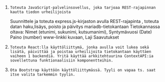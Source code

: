 1)     Toteuta JavaScript-palvelinsovellus, joka tarjoaa REST-rajapinnan kautta tiedon urheilijoista

    Suunnittele ja toteuta express.js-kirjaston avulla REST-rajapinta , 
        toteuta datan haku,lisäys, poisto ja päivitys mariadb-tietokantaan 
    Tietokannassa oltava:
        Nimet (etunimi, sukunimi, kutsumanimi),
        Syntymävuosi (Date)
        Paino (number)
        www-linkki kuvaan,
        Laji
        Saavutukset

2)     Toteuta React:lla käyttöliittymä, jonka avulla voit lukea sekä lisätä, päivittää ja poistaa urheilijoita tietokantaan käyttäen vaiheen 1 backendiä. Yritä käyttää arkkitehtuurina ContextAPI:ia sovellettuna funktionaalisiin komponentteihin.

3)     Ota Bootstrap käyttöön käyttöliittymässä. Tyyli on vapaa ts. saat itse valita tarkemmin tyylin.
